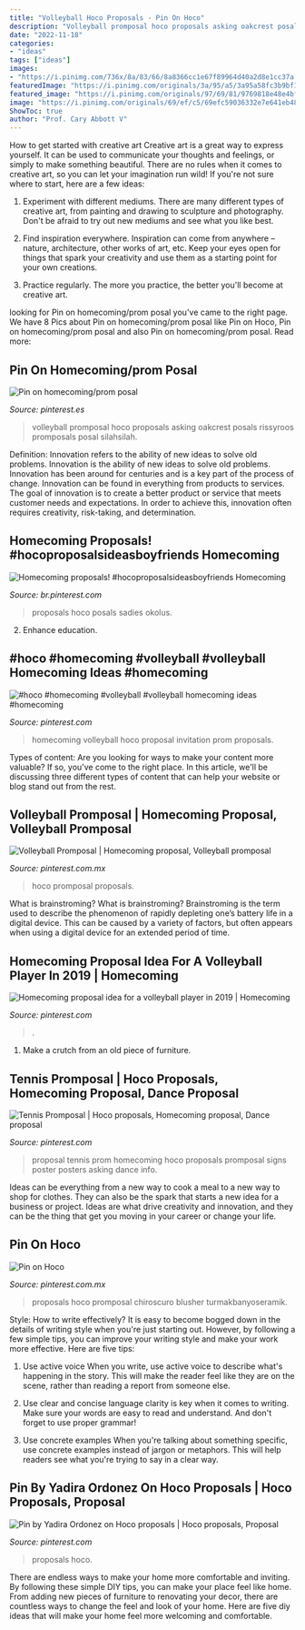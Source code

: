 ```yaml
---
title: "Volleyball Hoco Proposals - Pin On Hoco"
description: "Volleyball promposal hoco proposals asking oakcrest posals rissyroos promposals posal silahsilah"
date: "2022-11-18"
categories:
- "ideas"
tags: ["ideas"]
images:
- "https://i.pinimg.com/736x/8a/83/66/8a8366cc1e67f89964d40a2d8e1cc37a.jpg"
featuredImage: "https://i.pinimg.com/originals/3a/95/a5/3a95a58fc3b9bf1b24b95559b91f5867.jpg"
featured_image: "https://i.pinimg.com/originals/97/69/81/9769818e48e4bfd59ea0677a3f8ab505.jpg"
image: "https://i.pinimg.com/originals/69/ef/c5/69efc59036332e7e641eb48e49e376fe.jpg"
ShowToc: true
author: "Prof. Cary Abbott V"
---
```



How to get started with creative art
Creative art is a great way to express yourself. It can be used to communicate your thoughts and feelings, or simply to make something beautiful. There are no rules when it comes to creative art, so you can let your imagination run wild! If you're not sure where to start, here are a few ideas:
1. Experiment with different mediums. There are many different types of creative art, from painting and drawing to sculpture and photography. Don't be afraid to try out new mediums and see what you like best.

2. Find inspiration everywhere. Inspiration can come from anywhere – nature, architecture, other works of art, etc. Keep your eyes open for things that spark your creativity and use them as a starting point for your own creations.

3. Practice regularly. The more you practice, the better you'll become at creative art.

	

		
looking for Pin on homecoming/prom posal you've came to the right page. We have 8 Pics about Pin on homecoming/prom posal like Pin on Hoco, Pin on homecoming/prom posal and also Pin on homecoming/prom posal. Read more:
		
    
## Pin On Homecoming/prom Posal

<img loading=lazy src="https://i.pinimg.com/originals/98/02/71/980271470f57ab93c91f9f3312ddfd57.jpg" onerror="this.onerror=null;this.src='https://tse4.mm.bing.net/th?id=OIP.GCy8mRrKSgbEtWp8DbjDkgHaJ4&amp;pid=15.1';" alt="Pin on homecoming/prom posal">

_Source: pinterest.es_

>volleyball promposal hoco proposals asking oakcrest posals rissyroos promposals posal silahsilah. 

	

Definition: Innovation refers to the ability of new ideas to solve old problems.
Innovation is the ability of new ideas to solve old problems. Innovation has been around for centuries and is a key part of the process of change. Innovation can be found in everything from products to services. The goal of innovation is to create a better product or service that meets customer needs and expectations. In order to achieve this, innovation often requires creativity, risk-taking, and determination.

    
## Homecoming Proposals! #hocoproposalsideasboyfriends Homecoming

<img loading=lazy src="https://i.pinimg.com/736x/8a/83/66/8a8366cc1e67f89964d40a2d8e1cc37a.jpg" onerror="this.onerror=null;this.src='https://tse3.mm.bing.net/th?id=OIP.qyCXnWdVC_tUVT8U6THz6QHaJ3&amp;pid=15.1';" alt="Homecoming proposals! #hocoproposalsideasboyfriends Homecoming">

_Source: br.pinterest.com_

>proposals hoco posals sadies okolus. 

	

2) Enhance education.

    
## #hoco #homecoming #volleyball #volleyball Homecoming Ideas #homecoming

<img loading=lazy src="https://i.pinimg.com/originals/97/69/81/9769818e48e4bfd59ea0677a3f8ab505.jpg" onerror="this.onerror=null;this.src='https://tse4.mm.bing.net/th?id=OIP.WXMIh9Cr05IysyiR5szTLgHaJ4&amp;pid=15.1';" alt="#hoco #homecoming #volleyball #volleyball homecoming ideas #homecoming">

_Source: pinterest.com_

>homecoming volleyball hoco proposal invitation prom proposals. 

	

Types of content:
Are you looking for ways to make your content more valuable? If so, you've come to the right place. In this article, we'll be discussing three different types of content that can help your website or blog stand out from the rest.

    
## Volleyball Promposal | Homecoming Proposal, Volleyball Promposal

<img loading=lazy src="https://i.pinimg.com/originals/68/66/5e/68665eaeed6133e4dc4869c49dd6a4a2.jpg" onerror="this.onerror=null;this.src='https://tse4.mm.bing.net/th?id=OIP.kTCdncDC1MzNkbHBapcn6gHaJ4&amp;pid=15.1';" alt="Volleyball Promposal | Homecoming proposal, Volleyball promposal">

_Source: pinterest.com.mx_

>hoco promposal proposals. 

	

What is brainstroming?
What is brainstroming? Brainstroming is the term used to describe the phenomenon of rapidly depleting one’s battery life in a digital device. This can be caused by a variety of factors, but often appears when using a digital device for an extended period of time.

    
## Homecoming Proposal Idea For A Volleyball Player In 2019 | Homecoming

<img loading=lazy src="https://i.pinimg.com/736x/fb/e6/a7/fbe6a73d2898d93379eeff4815f89d57.jpg" onerror="this.onerror=null;this.src='https://tse2.mm.bing.net/th?id=OIP.2qn5WDjgDR6_esM3pb0o6QHaJ3&amp;pid=15.1';" alt="Homecoming proposal idea for a volleyball player in 2019 | Homecoming">

_Source: pinterest.com_

>. 

	

1. Make a crutch from an old piece of furniture.

    
## Tennis Promposal | Hoco Proposals, Homecoming Proposal, Dance Proposal

<img loading=lazy src="https://i.pinimg.com/originals/69/ef/c5/69efc59036332e7e641eb48e49e376fe.jpg" onerror="this.onerror=null;this.src='https://tse2.mm.bing.net/th?id=OIP.SrsPvTMANEQexQlrcgf4oQHaJ4&amp;pid=15.1';" alt="Tennis Promposal | Hoco proposals, Homecoming proposal, Dance proposal">

_Source: pinterest.com_

>proposal tennis prom homecoming hoco proposals promposal signs poster posters asking dance info. 

	

Ideas can be everything from a new way to cook a meal to a new way to shop for clothes. They can also be the spark that starts a new idea for a business or project. Ideas are what drive creativity and innovation, and they can be the thing that get you moving in your career or change your life.

    
## Pin On Hoco

<img loading=lazy src="https://i.pinimg.com/originals/13/67/28/136728b74d05414dcbf5a597f9aebb7a.jpg" onerror="this.onerror=null;this.src='https://tse1.mm.bing.net/th?id=OIP.xgzfvDnEjjkjNQxrZ6MJOQHaNK&amp;pid=15.1';" alt="Pin on Hoco">

_Source: pinterest.com.mx_

>proposals hoco promposal chiroscuro blusher turmakbanyoseramik. 

	

Style: How to write effectively?
It is easy to become bogged down in the details of writing style when you're just starting out. However, by following a few simple tips, you can improve your writing style and make your work more effective. Here are five tips:
1. Use active voice
When you write, use active voice to describe what's happening in the story. This will make the reader feel like they are on the scene, rather than reading a report from someone else.

2. Use clear and concise language
 clarity is key when it comes to writing. Make sure your words are easy to read and understand. And don't forget to use proper grammar!

3. Use concrete examples    When you're talking about something specific, use concrete examples instead of jargon or metaphors. This will help readers see what you're trying to say in a clear way.

    
## Pin By Yadira Ordonez On Hoco Proposals | Hoco Proposals, Proposal

<img loading=lazy src="https://i.pinimg.com/originals/3a/95/a5/3a95a58fc3b9bf1b24b95559b91f5867.jpg" onerror="this.onerror=null;this.src='https://tse2.mm.bing.net/th?id=OIP.Nc0nPQTRYQ5CcoGgY5bzyQHaJC&amp;pid=15.1';" alt="Pin by Yadira Ordonez on Hoco proposals | Hoco proposals, Proposal">

_Source: pinterest.com_

>proposals hoco. 

	

There are endless ways to make your home more comfortable and inviting. By following these simple DIY tips, you can make your place feel like home. From adding new pieces of furniture to renovating your decor, there are countless ways to change the feel and look of your home. Here are five diy ideas that will make your home feel more welcoming and comfortable.

